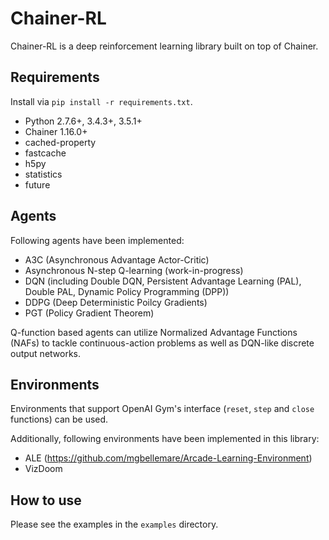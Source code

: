 # Chainer-RL

Chainer-RL is a deep reinforcement learning library built on top of Chainer.

## Requirements

Install via `pip install -r requirements.txt`.

- Python 2.7.6+, 3.4.3+, 3.5.1+
- Chainer 1.16.0+
- cached-property
- fastcache
- h5py
- statistics
- future

## Agents

Following agents have been implemented: 
- A3C (Asynchronous Advantage Actor-Critic)
- Asynchronous N-step Q-learning (work-in-progress)
- DQN (including Double DQN, Persistent Advantage Learning (PAL), Double PAL, Dynamic Policy Programming (DPP))
- DDPG (Deep Deterministic Poilcy Gradients)
- PGT (Policy Gradient Theorem)

Q-function based agents can utilize Normalized Advantage Functions (NAFs) to tackle continuous-action problems as well as DQN-like discrete output networks.

## Environments

Environments that support OpenAI Gym's interface (`reset`, `step` and `close` functions) can be used.

Additionally, following environments have been implemented in this library:
- ALE (https://github.com/mgbellemare/Arcade-Learning-Environment)
- VizDoom

## How to use

Please see the examples in the `examples` directory.
